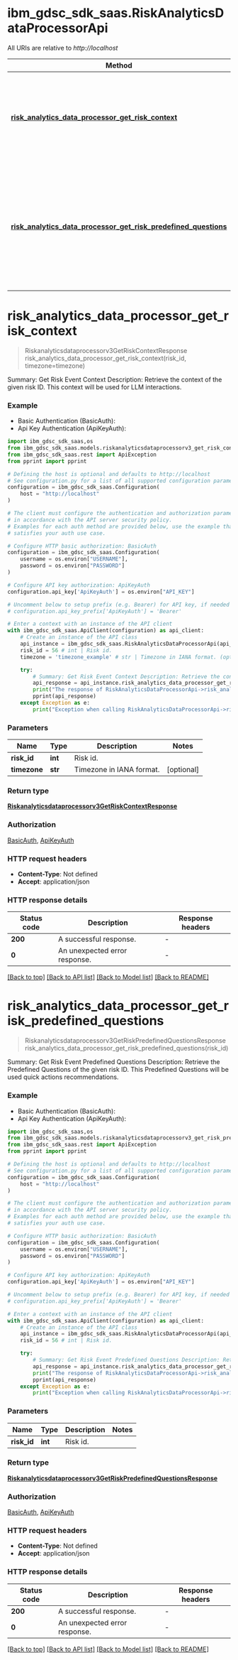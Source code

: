 # ibm_gdsc_sdk_saas.RiskAnalyticsDataProcessorApi

All URIs are relative to *http://localhost*

Method | HTTP request | Description
------------- | ------------- | -------------
[**risk_analytics_data_processor_get_risk_context**](RiskAnalyticsDataProcessorApi.md#risk_analytics_data_processor_get_risk_context) | **GET** /api/v3/risk_events/{risk_id}/context | Summary: Get Risk Event Context Description: Retrieve the context of the given risk ID. This context will be used for LLM interactions.
[**risk_analytics_data_processor_get_risk_predefined_questions**](RiskAnalyticsDataProcessorApi.md#risk_analytics_data_processor_get_risk_predefined_questions) | **GET** /api/v3/risk_events/{risk_id}/questions | Summary: Get Risk Event Predefined Questions Description: Retrieve the Predefined Questions of the given risk ID. This Predefined Questions will be used quick actions recommendations.


# **risk_analytics_data_processor_get_risk_context**
> Riskanalyticsdataprocessorv3GetRiskContextResponse risk_analytics_data_processor_get_risk_context(risk_id, timezone=timezone)

Summary: Get Risk Event Context Description: Retrieve the context of the given risk ID. This context will be used for LLM interactions.

### Example

* Basic Authentication (BasicAuth):
* Api Key Authentication (ApiKeyAuth):

```python
import ibm_gdsc_sdk_saas,os
from ibm_gdsc_sdk_saas.models.riskanalyticsdataprocessorv3_get_risk_context_response import Riskanalyticsdataprocessorv3GetRiskContextResponse
from ibm_gdsc_sdk_saas.rest import ApiException
from pprint import pprint

# Defining the host is optional and defaults to http://localhost
# See configuration.py for a list of all supported configuration parameters.
configuration = ibm_gdsc_sdk_saas.Configuration(
    host = "http://localhost"
)

# The client must configure the authentication and authorization parameters
# in accordance with the API server security policy.
# Examples for each auth method are provided below, use the example that
# satisfies your auth use case.

# Configure HTTP basic authorization: BasicAuth
configuration = ibm_gdsc_sdk_saas.Configuration(
    username = os.environ["USERNAME"],
    password = os.environ["PASSWORD"]
)

# Configure API key authorization: ApiKeyAuth
configuration.api_key['ApiKeyAuth'] = os.environ["API_KEY"]

# Uncomment below to setup prefix (e.g. Bearer) for API key, if needed
# configuration.api_key_prefix['ApiKeyAuth'] = 'Bearer'

# Enter a context with an instance of the API client
with ibm_gdsc_sdk_saas.ApiClient(configuration) as api_client:
    # Create an instance of the API class
    api_instance = ibm_gdsc_sdk_saas.RiskAnalyticsDataProcessorApi(api_client)
    risk_id = 56 # int | Risk id.
    timezone = 'timezone_example' # str | Timezone in IANA format. (optional)

    try:
        # Summary: Get Risk Event Context Description: Retrieve the context of the given risk ID. This context will be used for LLM interactions.
        api_response = api_instance.risk_analytics_data_processor_get_risk_context(risk_id, timezone=timezone)
        print("The response of RiskAnalyticsDataProcessorApi->risk_analytics_data_processor_get_risk_context:\n")
        pprint(api_response)
    except Exception as e:
        print("Exception when calling RiskAnalyticsDataProcessorApi->risk_analytics_data_processor_get_risk_context: %s\n" % e)
```



### Parameters


Name | Type | Description  | Notes
------------- | ------------- | ------------- | -------------
 **risk_id** | **int**| Risk id. | 
 **timezone** | **str**| Timezone in IANA format. | [optional] 

### Return type

[**Riskanalyticsdataprocessorv3GetRiskContextResponse**](Riskanalyticsdataprocessorv3GetRiskContextResponse.md)

### Authorization

[BasicAuth](../README.md#BasicAuth), [ApiKeyAuth](../README.md#ApiKeyAuth)

### HTTP request headers

 - **Content-Type**: Not defined
 - **Accept**: application/json

### HTTP response details

| Status code | Description | Response headers |
|-------------|-------------|------------------|
**200** | A successful response. |  -  |
**0** | An unexpected error response. |  -  |

[[Back to top]](#) [[Back to API list]](../README.md#documentation-for-api-endpoints) [[Back to Model list]](../README.md#documentation-for-models) [[Back to README]](../README.md)

# **risk_analytics_data_processor_get_risk_predefined_questions**
> Riskanalyticsdataprocessorv3GetRiskPredefinedQuestionsResponse risk_analytics_data_processor_get_risk_predefined_questions(risk_id)

Summary: Get Risk Event Predefined Questions Description: Retrieve the Predefined Questions of the given risk ID. This Predefined Questions will be used quick actions recommendations.

### Example

* Basic Authentication (BasicAuth):
* Api Key Authentication (ApiKeyAuth):

```python
import ibm_gdsc_sdk_saas,os
from ibm_gdsc_sdk_saas.models.riskanalyticsdataprocessorv3_get_risk_predefined_questions_response import Riskanalyticsdataprocessorv3GetRiskPredefinedQuestionsResponse
from ibm_gdsc_sdk_saas.rest import ApiException
from pprint import pprint

# Defining the host is optional and defaults to http://localhost
# See configuration.py for a list of all supported configuration parameters.
configuration = ibm_gdsc_sdk_saas.Configuration(
    host = "http://localhost"
)

# The client must configure the authentication and authorization parameters
# in accordance with the API server security policy.
# Examples for each auth method are provided below, use the example that
# satisfies your auth use case.

# Configure HTTP basic authorization: BasicAuth
configuration = ibm_gdsc_sdk_saas.Configuration(
    username = os.environ["USERNAME"],
    password = os.environ["PASSWORD"]
)

# Configure API key authorization: ApiKeyAuth
configuration.api_key['ApiKeyAuth'] = os.environ["API_KEY"]

# Uncomment below to setup prefix (e.g. Bearer) for API key, if needed
# configuration.api_key_prefix['ApiKeyAuth'] = 'Bearer'

# Enter a context with an instance of the API client
with ibm_gdsc_sdk_saas.ApiClient(configuration) as api_client:
    # Create an instance of the API class
    api_instance = ibm_gdsc_sdk_saas.RiskAnalyticsDataProcessorApi(api_client)
    risk_id = 56 # int | Risk id.

    try:
        # Summary: Get Risk Event Predefined Questions Description: Retrieve the Predefined Questions of the given risk ID. This Predefined Questions will be used quick actions recommendations.
        api_response = api_instance.risk_analytics_data_processor_get_risk_predefined_questions(risk_id)
        print("The response of RiskAnalyticsDataProcessorApi->risk_analytics_data_processor_get_risk_predefined_questions:\n")
        pprint(api_response)
    except Exception as e:
        print("Exception when calling RiskAnalyticsDataProcessorApi->risk_analytics_data_processor_get_risk_predefined_questions: %s\n" % e)
```



### Parameters


Name | Type | Description  | Notes
------------- | ------------- | ------------- | -------------
 **risk_id** | **int**| Risk id. | 

### Return type

[**Riskanalyticsdataprocessorv3GetRiskPredefinedQuestionsResponse**](Riskanalyticsdataprocessorv3GetRiskPredefinedQuestionsResponse.md)

### Authorization

[BasicAuth](../README.md#BasicAuth), [ApiKeyAuth](../README.md#ApiKeyAuth)

### HTTP request headers

 - **Content-Type**: Not defined
 - **Accept**: application/json

### HTTP response details

| Status code | Description | Response headers |
|-------------|-------------|------------------|
**200** | A successful response. |  -  |
**0** | An unexpected error response. |  -  |

[[Back to top]](#) [[Back to API list]](../README.md#documentation-for-api-endpoints) [[Back to Model list]](../README.md#documentation-for-models) [[Back to README]](../README.md)

